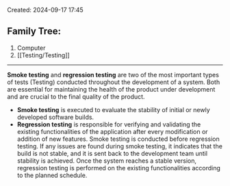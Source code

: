 Created: 2024-09-17 17:45
## Family Tree:
1. Computer
2. [[Testing/Testing]]
-- -
**Smoke testing** and **regression testing** are two of the most important types of tests (Testing) conducted throughout the development of a system. Both are essential for maintaining the health of the product under development and are crucial to the final quality of the product.
- **Smoke testing** is executed to evaluate the stability of initial or newly developed software builds.
- **Regression testing** is responsible for verifying and validating the existing functionalities of the application after every modification or addition of new features.
Smoke testing is conducted before regression testing. If any issues are found during smoke testing, it indicates that the build is not stable, and it is sent back to the development team until stability is achieved. Once the system reaches a stable version, regression testing is performed on the existing functionalities according to the planned schedule.
